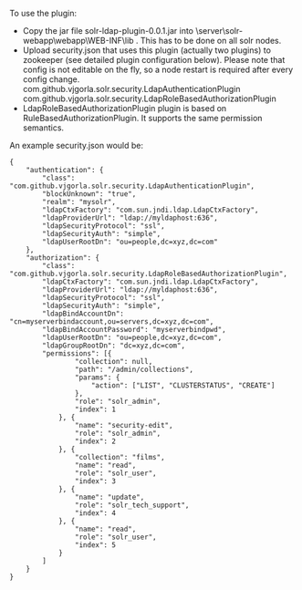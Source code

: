 To use the plugin:
- Copy the jar file solr-ldap-plugin-0.0.1.jar into \server\solr-webapp\webapp\WEB-INF\lib . This has to be done on all solr nodes.
- Upload security.json that uses this plugin (actually two plugins) to zookeeper (see detailed plugin configuration below). Please note that config is not editable on the fly, so a node restart is required after every config change.
com.github.vjgorla.solr.security.LdapAuthenticationPlugin
com.github.vjgorla.solr.security.LdapRoleBasedAuthorizationPlugin
- LdapRoleBasedAuthorizationPlugin plugin is based on RuleBasedAuthorizationPlugin. It supports the same permission semantics.

An example security.json would be:

```
{
	"authentication": {
		"class": "com.github.vjgorla.solr.security.LdapAuthenticationPlugin",
		"blockUnknown": "true",
		"realm": "mysolr",
		"ldapCtxFactory": "com.sun.jndi.ldap.LdapCtxFactory",
		"ldapProviderUrl": "ldap://myldaphost:636",
		"ldapSecurityProtocol": "ssl",
		"ldapSecurityAuth": "simple",
		"ldapUserRootDn": "ou=people,dc=xyz,dc=com"
	},
	"authorization": {
		"class": "com.github.vjgorla.solr.security.LdapRoleBasedAuthorizationPlugin",
		"ldapCtxFactory": "com.sun.jndi.ldap.LdapCtxFactory",
		"ldapProviderUrl": "ldap://myldaphost:636",
		"ldapSecurityProtocol": "ssl",
		"ldapSecurityAuth": "simple",
		"ldapBindAccountDn": "cn=myserverbindaccount,ou=servers,dc=xyz,dc=com",
		"ldapBindAccountPassword": "myserverbindpwd",
		"ldapUserRootDn": "ou=people,dc=xyz,dc=com",
		"ldapGroupRootDn": "dc=xyz,dc=com",
		"permissions": [{
				"collection": null,
				"path": "/admin/collections",
				"params": {
					"action": ["LIST", "CLUSTERSTATUS", "CREATE"]
				},
				"role": "solr_admin",
				"index": 1
			}, {
				"name": "security-edit",
				"role": "solr_admin",
				"index": 2
			}, {
				"collection": "films",
				"name": "read",
				"role": "solr_user",
				"index": 3
			}, {
				"name": "update",
				"role": "solr_tech_support",
				"index": 4
			}, {
				"name": "read",
				"role": "solr_user",
				"index": 5
			}
		]
	}
}
```
